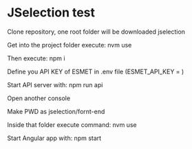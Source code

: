 # JSelection test

Clone repository, one root folder will be downloaded jselection

Get into the project folder execute: nvm use

Then execute: npm i

Define you API KEY of ESMET in .env file (ESMET_API_KEY = )

Start API server with: npm run api

Open another console

Make PWD as jselection/fornt-end

Inside that folder execute command: nvm use

Start Angular app with: npm start

